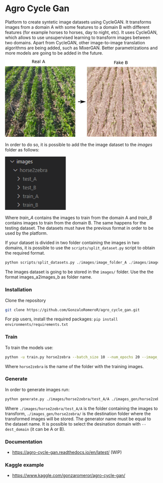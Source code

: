 # Agro Cycle Gan

Platform to create syntetic image datasets using CycleGAN. It transforms images from a domain A with some features to a domain B with different features (for example horses to horses, day to night, etc). It uses CycleGAN, which allows to use unsupervised learning to transform images between two domains. Apart from CycleGAN, other image-to-image translation algorithms are being added, such as MixerGAN. Better parametrizations and more models are going to be added in the future.

<img src="./docs/images/transformation.png" alt="drawing" width="500"/>


In order to do so, it is possible to add the the image dataset to the *images* folder as follows:  

<img src="./docs/images/image_folder.PNG" alt="drawing" width="200"/>

Where *train_A* contains the images to train from the domain A and *train_B* contains images to train from the domain B. The same happens for the testing dataset. The datasets must have the previous format in order to be used by the platform.

If your dataset is divided in two folder containing the images in two domains, it is possible to use the `scripts/split_dataset.py` script to obtain the required format.

```python
python scripts/split_datasets.py ./images/image_folder_A ./images/image_folder_B imagesA2imagesB
```

The images dataset is going to be stored in the `images/` folder. Use the the format images_a2images_b as folder name. 


### Installation

Clone the repository

```bash
git clone https://github.com/GonzaloRomeroR/agro_cycle_gan.git
```

For pip users, install the required packages: `pip install environments/requirements.txt` 


### Train
To train the models use:

```bash
python -u train.py horse2zebra --batch_size 10 --num_epochs 20 --image_resize 64 64 --plot_image_epoch
```

Where `horse2zebra` is the name of the folder with the training images.

### Generate

In order to generate images run:

```bash
python generate.py ./images/horse2zebra/test_A/A ./images_gen/horse2zebra/ --generator_name horse2zebra --dest_domain B
```

Where `./images/horse2zebra/test_A/A` is the folder containing the images to transform, `./images_gen/horse2zebra/` is the destination folder where the transformed images will be stored. The generator name must be equal to the dataset name. It is possible to select the desination domain with `--dest_domain` (it can be A or B). 

### Documentation 

* https://agro-cycle-gan.readthedocs.io/en/latest/ (WIP)

### Kaggle example

* https://www.kaggle.com/gonzaromeror/agro-cycle-gan/